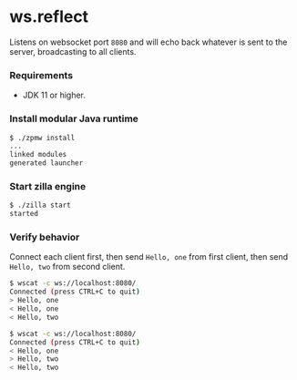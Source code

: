 # ws.reflect
Listens on websocket port `8080` and will echo back whatever is sent to the server, broadcasting to all clients.

### Requirements
 - JDK 11 or higher.

### Install modular Java runtime
```bash
$ ./zpmw install
...
linked modules
generated launcher
```

### Start zilla engine
```bash
$ ./zilla start
started
```

### Verify behavior
Connect each client first, then send `Hello, one` from first client, then send `Hello, two` from second client.
```bash
$ wscat -c ws://localhost:8080/
Connected (press CTRL+C to quit)
> Hello, one
< Hello, one
< Hello, two
```
```bash
$ wscat -c ws://localhost:8080/
Connected (press CTRL+C to quit)
< Hello, one
> Hello, two
< Hello, two
```
